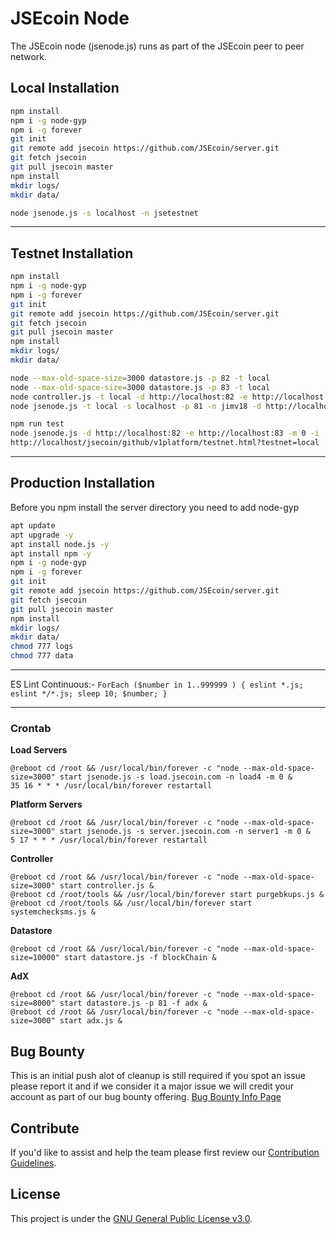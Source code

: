 # JSEcoin Node

The JSEcoin node (jsenode.js) runs as part of the JSEcoin peer to peer network.

## Local Installation

```bash
npm install
npm i -g node-gyp
npm i -g forever
git init
git remote add jsecoin https://github.com/JSEcoin/server.git
git fetch jsecoin
git pull jsecoin master
npm install
mkdir logs/
mkdir data/

node jsenode.js -s localhost -n jsetestnet
```
---

## Testnet Installation

```bash
npm install
npm i -g node-gyp
npm i -g forever
git init
git remote add jsecoin https://github.com/JSEcoin/server.git
git fetch jsecoin
git pull jsecoin master
npm install
mkdir logs/
mkdir data/

node --max-old-space-size=3000 datastore.js -p 82 -t local
node --max-old-space-size=3000 datastore.js -p 83 -t local
node controller.js -t local -d http://localhost:82 -e http://localhost:83
node jsenode.js -t local -s localhost -p 81 -n jimv18 -d http://localhost:82 -e http://localhost:83 -m 0

npm run test
node jsenode.js -d http://localhost:82 -e http://localhost:83 -m 0 -i
http://localhost/jsecoin/github/v1platform/testnet.html?testnet=local
```

---

## Production Installation
Before you npm install the server directory you need to add node-gyp

```bash
apt update
apt upgrade -y
apt install node.js -y
apt install npm -y
npm i -g node-gyp
npm i -g forever
git init
git remote add jsecoin https://github.com/JSEcoin/server.git
git fetch jsecoin
git pull jsecoin master
npm install
mkdir logs/
mkdir data/
chmod 777 logs
chmod 777 data
```

---

ES Lint Continuous:-
`ForEach ($number in 1..999999 ) { eslint *.js; eslint */*.js; sleep 10; $number; }`

---

### Crontab

**Load Servers**
```console
@reboot cd /root && /usr/local/bin/forever -c "node --max-old-space-size=3000" start jsenode.js -s load.jsecoin.com -n load4 -m 0 &
35 16 * * * /usr/local/bin/forever restartall
```

**Platform Servers**
```console
@reboot cd /root && /usr/local/bin/forever -c "node --max-old-space-size=3000" start jsenode.js -s server.jsecoin.com -n server1 -m 0 &
5 17 * * * /usr/local/bin/forever restartall
```


**Controller**
```console
@reboot cd /root && /usr/local/bin/forever -c "node --max-old-space-size=3000" start controller.js &
@reboot cd /root/tools && /usr/local/bin/forever start purgebkups.js &
@reboot cd /root/tools && /usr/local/bin/forever start systemchecksms.js &
```


**Datastore**
```console
@reboot cd /root && /usr/local/bin/forever -c "node --max-old-space-size=10000" start datastore.js -f blockChain &
```

**AdX**
```console
@reboot cd /root && /usr/local/bin/forever -c "node --max-old-space-size=8000" start datastore.js -p 81 -f adx &
@reboot cd /root && /usr/local/bin/forever -c "node --max-old-space-size=3000" start adx.js &
```


## Bug Bounty
This is an initial push alot of cleanup is still required if you spot an issue please report it and if we consider it a major issue we will credit your account as part of our bug bounty offering.
[Bug Bounty Info Page](https://jsecoin.com/en/oddJobs/bugBounty)

## Contribute
If you'd like to assist and help the team please first review our [Contribution Guidelines](./CONTRIBUTING.md).

## License
This project is under the [GNU General Public License v3.0](./LICENSE.md).